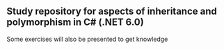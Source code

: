## Study repository for aspects of inheritance and polymorphism in C# (.NET 6.0)


Some exercises will also be presented to get knowledge


